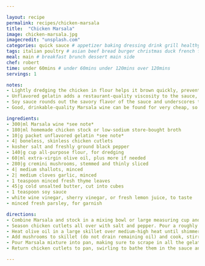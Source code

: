 ```yaml
---

layout: recipe
permalink: recipes/chicken-marsala 
title:  "Chicken Marsala"
image: chicken-marsala.jpg 
imagecredit: "unsplash.com" 
categories: quick sauce # appetizer baking dressing drink grill healthyish marinade oven pickling quick raw salad sandwich sauce snack soup
tags: italian poultry # asian beef bread burger christmas duck french fruit indian italian mexican nuts pasta pork poultry rice seafood thanksgiving vegetarian
meal: main # breakfast brunch dessert main side
chef: robert 
time: under 60mins # under 60mins under 120mins over 120mins
servings: 1 

notes:
- Lightly dredging the chicken in flour helps it brown quickly, prevents it from overcooking, and also gives it a silky, velvety texture.
- Unflavored gelatin adds a restaurant-quality viscosity to the sauce, making it rich and glaze-like.
- Soy sauce rounds out the savory flavor of the sauce and underscores the mushrooms perfectly.
- Good, drinkable-quality Marsala wine can be found for very cheap, so please try to avoid Marsala "cooking" wine (which has added salt and preservatives and doesn't taste nearly as good), if at all possible. If you can't find it, just use any good quality sweet white wine.

ingredients:
- 300|ml Marsala wine *see note*
- 180|ml homemade chicken stock or low-sodium store-bought broth
- 10|g packet unflavored gelatin *see note*
- 4| boneless, skinless chicken cutlets
- kosher salt and freshly ground black pepper
- 140|g cup all-purpose flour, for dredging
- 60|ml extra-virgin olive oil, plus more if needed
- 280|g cremini mushrooms, stemmed and thinly sliced
- 4| medium shallots, minced
- 2| medium cloves garlic, minced
- 1 teaspoon minced fresh thyme leaves
- 45|g cold unsalted butter, cut into cubes
- 1 teaspoon soy sauce
- white wine vinegar, sherry vinegar, or fresh lemon juice, to taste
- minced fresh parsley, for garnish

directions:
- Combine Marsala and stock in a mixing bowl or large measuring cup and sprinkle gelatin all over surface. Set aside.
- Season chicken cutlets all over with salt and pepper. Pour a roughly 1/2-inch layer of flour into a wide, shallow bowl. Dredge each cutlet in flour, tap off excess, and transfer to clean plate.
- Heat olive oil in a large skillet over medium-high heat until shimmering. Working in batches if necessary, add chicken and cook, turning once, until browned on both sides, about 3 minutes per side. Using a slotted spatula, transfer to paper towels to drain.
- Add mushrooms to skillet (do not drain remaining oil) and cook, stirring frequently, until mushrooms have released their juices and browned well, about 10 minutes. Add shallots, garlic, and thyme and cook, stirring, until shallots are translucent, about 2 minutes. Add more oil if pan seems too dry at any point.
- Pour Marsala mixture into pan, making sure to scrape in all the gelatin. Bring to a boil, whisking and scraping up any browned bits from bottom of pan, until liquids are reduced by about three-quarters. Add butter and soy sauce and whisk constantly until emulsified and sauce takes on the consistency of heavy cream. Season with salt and pepper. Taste sauce and adjust with a small amount of vinegar or lemon juice, as needed.
- Return chicken cutlets to pan, swirling to bathe them in the sauce and warm them through. If the sauce begins to break at any point, swirl in a splash of water to bring it back together. Transfer to a warmed serving plate, spooning sauce all over chicken. Garnish with parsley and serve.

--- 
```

